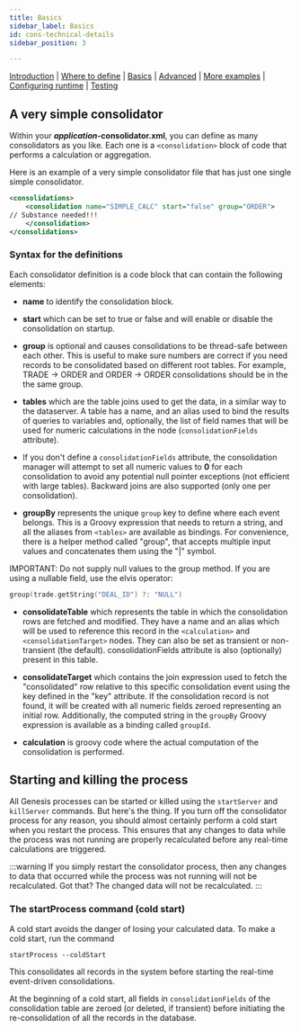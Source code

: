 ```yaml
---
title: Basics
sidebar_label: Basics
id: cons-technical-details
sidebar_position: 3

---
```



[Introduction](/creating-applications/defining-your-application/business-logic/consolidators/consolidators/)  | [Where to define](/creating-applications/defining-your-application/business-logic/consolidators/cons-where-to-define/) | [Basics](/creating-applications/defining-your-application/business-logic/consolidators/cons-technical-details/) |  [Advanced](/creating-applications/defining-your-application/business-logic/consolidators/advanced/cons-advanced-technical-details/) | [More examples](/creating-applications/defining-your-application/business-logic/consolidators/cons-more-examples/) | [Configuring runtime](/creating-applications/defining-your-application/business-logic/consolidators/cons-configuring-runtime/) | [Testing](/creating-applications/defining-your-application/business-logic/consolidators/cons-testing/)

## A very simple consolidator
Within your **_application_-consolidator.xml**, you can define as many consolidators as you like. Each one is a `<consolidation>` block of code that performs a calculation or aggregation.

Here is an example of a very simple consolidator file that has just one single simple consolidator. 

```xml
<consolidations>
    <consolidation name="SIMPLE_CALC" start="false" group="ORDER">
// Substance needed!!!
    </consolidation>
</consolidations>   

```

### Syntax for the definitions

Each consolidator definition is a code block that can contain the following elements:


* **name** to identify the consolidation block.

* **start** which can be set to true or false and will enable or disable the consolidation on startup.

* **group** is optional and causes consolidations to be thread-safe between each other. This is useful to make sure numbers are correct if you need records to be consolidated based on different root tables. For example, TRADE -> ORDER and ORDER -> ORDER consolidations should be in the the same group.

* **tables** which are the table joins used to get the data, in a similar way to the dataserver. A table has a name, and an alias used to bind the results of queries to variables and, optionally, the list of field names that will be used for numeric calculations in the node (`consolidationFields` attribute). 
* If you don't define a `consolidationFields` attribute, the consolidation manager will attempt to set all numeric values to **0** for each consolidation to avoid any potential null pointer exceptions (not efficient with large tables). Backward joins are also supported (only one per consolidation).

* **groupBy** represents the unique `group` key to define where each event belongs. This is a Groovy expression that needs to return a string, and all the aliases from `<tables>` are available as bindings. For convenience, there is a helper method called "group", that accepts multiple input values and concatenates them using the "|" symbol.

IMPORTANT: Do not supply null values to the group method. If you are using a nullable field,  use the elvis operator: 

```kotlin
group(trade.getString("DEAL_ID") ?: "NULL")
```
 
* **consolidateTable** which represents the table in which the consolidation rows are fetched and modified. They have a name and an alias which will be used to reference this record in the `<calculation>` and `<consolidationTarget>` nodes. They can also be set as transient or non-transient (the default). consolidationFields attribute is also (optionally) present in this table.

* **consolidateTarget** which contains the join expression used to fetch the "consolidated" row relative to this specific consolidation event using the key defined in the "key" attribute. If the consolidation record is not found, it will be created with all numeric fields zeroed representing an initial row. Additionally, the computed string in the `groupBy` Groovy expression is available as a binding called `groupId`.

* **calculation** is groovy code where the actual computation of the consolidation is performed.

## Starting and killing the process

All Genesis processes can be started or killed using the `startServer` and `killServer` commands. But here's the thing. If you turn off the consolidator process for any reason, you should almost certainly perform a cold start when you restart the process. This ensures that any changes to data while the process was not running are properly recalculated before any real-time calculations are triggered.

:::warning
If you simply restart the consolidator process, then any changes to data that occurred while the process was not running will not be recalculated. Got that? The changed data will not be recalculated.
:::


### The **startProcess** command (cold start)

A cold start avoids the danger of losing your calculated data. To make a cold start, run the command 

`startProcess --coldStart`

This  consolidates all records in the system before starting the real-time event-driven consolidations. 

At the beginning of a cold start, all fields in `consolidationFields` of the consolidation table are zeroed (or deleted, if transient) before initiating the re-consolidation of all the records in the database.



